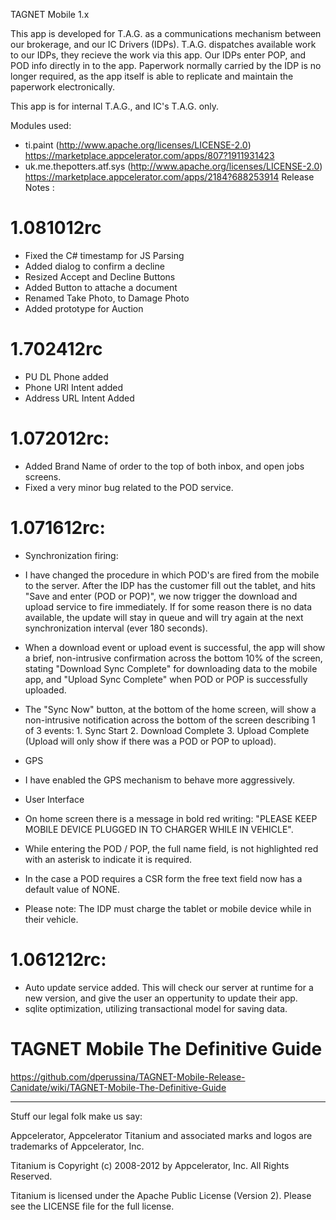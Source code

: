 TAGNET Mobile 1.x

This app is developed for T.A.G. as a communications mechanism between our 
brokerage, and our IC Drivers (IDPs). T.A.G. dispatches available work to our IDPs, 
they recieve the work via this app. Our IDPs enter POP, and POD info directly in to 
the app. Paperwork normally carried by the IDP is no longer required, as the app itself
is able to replicate and maintain the paperwork electronically.

This app is for internal T.A.G., and IC's T.A.G. only.

Modules used:
* ti.paint (http://www.apache.org/licenses/LICENSE-2.0)
https://marketplace.appcelerator.com/apps/807?1911931423
* uk.me.thepotters.atf.sys (http://www.apache.org/licenses/LICENSE-2.0)
https://marketplace.appcelerator.com/apps/2184?688253914
Release Notes : 

1.081012rc
==========
* Fixed the C# timestamp for JS Parsing
* Added dialog to confirm a decline
* Resized Accept and Decline Buttons
* Added Button to attache a document
* Renamed Take Photo, to Damage Photo
* Added prototype for Auction

1.702412rc
===========
* PU DL Phone added
* Phone URI Intent added
* Address URL Intent Added

1.072012rc:
===========
* Added Brand Name of order to the top of both inbox, and open jobs screens.
* Fixed a very minor bug related to the POD service.


1.071612rc:
===========
* Synchronization firing:
* I have changed the procedure in which POD's are fired from the mobile to the server. After the IDP has the customer fill out the tablet, and hits "Save and enter (POD or POP)", we now trigger the download and upload service to fire immediately. If for some reason there is no data available, the update will stay in queue and will try again at the next synchronization interval (ever 180 seconds).
* When a download event or upload event is successful, the app will show a brief, non-intrusive confirmation across the bottom 10% of the screen, stating "Download Sync Complete" for downloading data to the mobile app, and "Upload Sync Complete" when POD or POP is successfully uploaded.
* The "Sync Now" button, at the bottom of the home screen, will show a non-intrusive notification across the bottom of the screen describing 1 of 3 events: 1. Sync Start 2. Download Complete 3. Upload Complete (Upload will only show if there was a POD or POP to upload).
* GPS
* I have enabled the GPS mechanism to behave more aggressively.
* User Interface
* On home screen there is a message in bold red writing: "PLEASE KEEP MOBILE DEVICE PLUGGED IN TO CHARGER WHILE IN VEHICLE".
* While entering the POD / POP, the full name field, is not highlighted red with an asterisk to indicate it is required.
* In the case a POD requires a CSR form the free text field now has a default value of NONE.

* Please note: The IDP must charge the tablet or mobile device while in their vehicle.


1.061212rc:
===========
* Auto update service added. This will check our server at runtime for a new version, and give the user an oppertunity to update their app.
* sqlite optimization, utilizing transactional model for saving data.

TAGNET Mobile The Definitive Guide
==================================
https://github.com/dperussina/TAGNET-Mobile-Release-Canidate/wiki/TAGNET-Mobile-The-Definitive-Guide

----------------------------------
Stuff our legal folk make us say:

Appcelerator, Appcelerator Titanium and associated marks and logos are 
trademarks of Appcelerator, Inc. 

Titanium is Copyright (c) 2008-2012 by Appcelerator, Inc. All Rights Reserved.

Titanium is licensed under the Apache Public License (Version 2). Please
see the LICENSE file for the full license.


